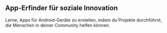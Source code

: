 
## App-Erfinder für soziale Innovation

Lerne, Apps für Android-Geräte zu erstellen, indem du Projekte durchführst, die Menschen in deiner Community helfen können.